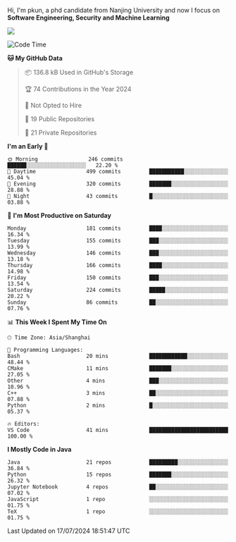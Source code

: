 Hi, I'm pkun, a phd candidate from Nanjing University and now I focus on **Software Engineering, Security and Machine Learning**

<!--![GitHub Snake Light](https://github.com/pppppkun/pppppkun/blob/output/github-snake.svg#gh-light-mode-only)-->
<!--![GitHub Snake dark](https://github.com/pppppkun/pppppkun/blob/output/github-snake-dark.svg#gh-dark-mode-only)-->

![](https://komarev.com/ghpvc/?username=pppppkun)
<!--START_SECTION:waka-->
![Code Time](http://img.shields.io/badge/Code%20Time-2%2C010%20hrs%2023%20mins-blue)

**🐱 My GitHub Data** 

> 📦 136.8 kB Used in GitHub's Storage 
 > 
> 🏆 74 Contributions in the Year 2024
 > 
> 🚫 Not Opted to Hire
 > 
> 📜 19 Public Repositories 
 > 
> 🔑 21 Private Repositories 
 > 
**I'm an Early 🐤** 

```text
🌞 Morning                246 commits         ██████░░░░░░░░░░░░░░░░░░░   22.20 % 
🌆 Daytime                499 commits         ███████████░░░░░░░░░░░░░░   45.04 % 
🌃 Evening                320 commits         ███████░░░░░░░░░░░░░░░░░░   28.88 % 
🌙 Night                  43 commits          █░░░░░░░░░░░░░░░░░░░░░░░░   03.88 % 
```
📅 **I'm Most Productive on Saturday** 

```text
Monday                   181 commits         ████░░░░░░░░░░░░░░░░░░░░░   16.34 % 
Tuesday                  155 commits         ███░░░░░░░░░░░░░░░░░░░░░░   13.99 % 
Wednesday                146 commits         ███░░░░░░░░░░░░░░░░░░░░░░   13.18 % 
Thursday                 166 commits         ████░░░░░░░░░░░░░░░░░░░░░   14.98 % 
Friday                   150 commits         ███░░░░░░░░░░░░░░░░░░░░░░   13.54 % 
Saturday                 224 commits         █████░░░░░░░░░░░░░░░░░░░░   20.22 % 
Sunday                   86 commits          ██░░░░░░░░░░░░░░░░░░░░░░░   07.76 % 
```


📊 **This Week I Spent My Time On** 

```text
🕑︎ Time Zone: Asia/Shanghai

💬 Programming Languages: 
Bash                     20 mins             ████████████░░░░░░░░░░░░░   48.44 % 
CMake                    11 mins             ███████░░░░░░░░░░░░░░░░░░   27.05 % 
Other                    4 mins              ███░░░░░░░░░░░░░░░░░░░░░░   10.96 % 
C++                      3 mins              ██░░░░░░░░░░░░░░░░░░░░░░░   07.88 % 
Python                   2 mins              █░░░░░░░░░░░░░░░░░░░░░░░░   05.37 % 

🔥 Editors: 
VS Code                  41 mins             █████████████████████████   100.00 % 
```

**I Mostly Code in Java** 

```text
Java                     21 repos            █████████░░░░░░░░░░░░░░░░   36.84 % 
Python                   15 repos            ███████░░░░░░░░░░░░░░░░░░   26.32 % 
Jupyter Notebook         4 repos             ██░░░░░░░░░░░░░░░░░░░░░░░   07.02 % 
JavaScript               1 repo              ░░░░░░░░░░░░░░░░░░░░░░░░░   01.75 % 
TeX                      1 repo              ░░░░░░░░░░░░░░░░░░░░░░░░░   01.75 % 
```




 Last Updated on 17/07/2024 18:51:47 UTC
<!--END_SECTION:waka-->
